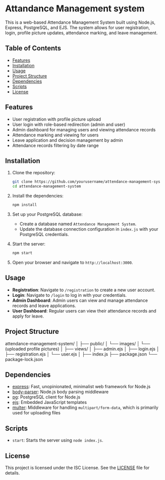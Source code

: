 # Attandance Management system

This is a web-based Attendance Management System built using Node.js, Express, PostgreSQL, and EJS. The system allows for user registration, login, profile picture updates, attendance marking, and leave management.

## Table of Contents

- [Features](#features)
- [Installation](#installation)
- [Usage](#usage)
- [Project Structure](#project-structure)
- [Dependencies](#dependencies)
- [Scripts](#scripts)
- [License](#license)

## Features

- User registration with profile picture upload
- User login with role-based redirection (admin and user)
- Admin dashboard for managing users and viewing attendance records
- Attendance marking and viewing for users
- Leave application and decision management by admin
- Attendance records filtering by date range

## Installation

1. Clone the repository:
    ```bash
    git clone https://github.com/yourusername/attendance-management-system.git
    cd attendance-management-system
    ```

2. Install the dependencies:
    ```bash
    npm install
    ```

3. Set up your PostgreSQL database:
    - Create a database named `Attendance Management System`.
    - Update the database connection configuration in `index.js` with your PostgreSQL credentials.

4. Start the server:
    ```bash
    npm start
    ```

5. Open your browser and navigate to `http://localhost:3000`.

## Usage

- **Registration**: Navigate to `/registration` to create a new user account.
- **Login**: Navigate to `/login` to log in with your credentials.
- **Admin Dashboard**: Admin users can view and manage attendance records and leave applications.
- **User Dashboard**: Regular users can view their attendance records and apply for leave.

## Project Structure

attendance-management-system/
│
├── public/
│ └── images/
│ └── (uploaded profile pictures)
│
├── views/
│ ├── admin.ejs
│ ├── login.ejs
│ ├── registration.ejs
│ └── user.ejs
│
├── index.js
├── package.json
└── package-lock.json


## Dependencies

- [express](https://www.npmjs.com/package/express): Fast, unopinionated, minimalist web framework for Node.js
- [body-parser](https://www.npmjs.com/package/body-parser): Node.js body parsing middleware
- [pg](https://www.npmjs.com/package/pg): PostgreSQL client for Node.js
- [ejs](https://www.npmjs.com/package/ejs): Embedded JavaScript templates
- [multer](https://www.npmjs.com/package/multer): Middleware for handling `multipart/form-data`, which is primarily used for uploading files

## Scripts

- `start`: Starts the server using `node index.js`.

## License

This project is licensed under the ISC License. See the [LICENSE](LICENSE) file for details.
